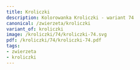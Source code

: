 ```yaml
---
title: Kroliczki
description: Kolorowanka Kroliczki - wariant 74
canonical: /zwierzeta/kroliczki
variant_of: kroliczki
image: /kroliczki/74/kroliczki-74.svg
pdf: /kroliczki/74/kroliczki-74.pdf
tags:
- zwierzeta
- kroliczki
---
```

